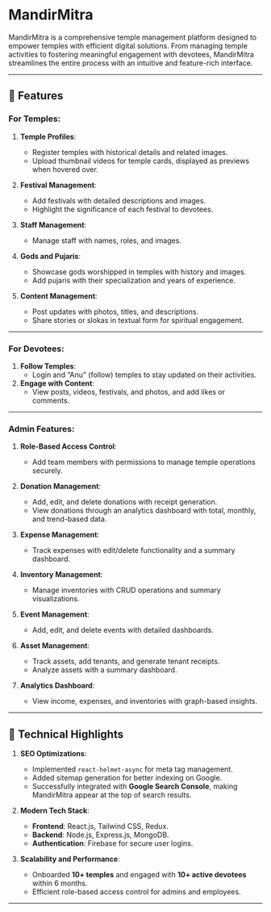 # MandirMitra

MandirMitra is a comprehensive temple management platform designed to empower temples with efficient digital solutions. From managing temple activities to fostering meaningful engagement with devotees, MandirMitra streamlines the entire process with an intuitive and feature-rich interface.

---

## 🌟 Features

### For Temples:
1. **Temple Profiles**:  
   - Register temples with historical details and related images.  
   - Upload thumbnail videos for temple cards, displayed as previews when hovered over.  

2. **Festival Management**:  
   - Add festivals with detailed descriptions and images.  
   - Highlight the significance of each festival to devotees.  

3. **Staff Management**:  
   - Manage staff with names, roles, and images.  

4. **Gods and Pujaris**:  
   - Showcase gods worshipped in temples with history and images.  
   - Add pujaris with their specialization and years of experience.  

5. **Content Management**:  
   - Post updates with photos, titles, and descriptions.  
   - Share stories or slokas in textual form for spiritual engagement.  

---

### For Devotees:
1. **Follow Temples**:  
   - Login and “Anu” (follow) temples to stay updated on their activities.  
2. **Engage with Content**:  
   - View posts, videos, festivals, and photos, and add likes or comments.  

---

### Admin Features:
1. **Role-Based Access Control**:  
   - Add team members with permissions to manage temple operations securely.  

2. **Donation Management**:  
   - Add, edit, and delete donations with receipt generation.  
   - View donations through an analytics dashboard with total, monthly, and trend-based data.  

3. **Expense Management**:  
   - Track expenses with edit/delete functionality and a summary dashboard.  

4. **Inventory Management**:  
   - Manage inventories with CRUD operations and summary visualizations.  

5. **Event Management**:  
   - Add, edit, and delete events with detailed dashboards.  

6. **Asset Management**:  
   - Track assets, add tenants, and generate tenant receipts.  
   - Analyze assets with a summary dashboard.  

7. **Analytics Dashboard**:  
   - View income, expenses, and inventories with graph-based insights.  

---

## 🚀 Technical Highlights
1. **SEO Optimizations**:  
   - Implemented `react-helmet-async` for meta tag management.  
   - Added sitemap generation for better indexing on Google.  
   - Successfully integrated with **Google Search Console**, making MandirMitra appear at the top of search results.  

2. **Modern Tech Stack**:  
   - **Frontend**: React.js, Tailwind CSS, Redux.  
   - **Backend**: Node.js, Express.js, MongoDB.  
   - **Authentication**: Firebase for secure user logins.  

3. **Scalability and Performance**:  
   - Onboarded **10+ temples** and engaged with **10+ active devotees** within 6 months.  
   - Efficient role-based access control for admins and employees.  

---